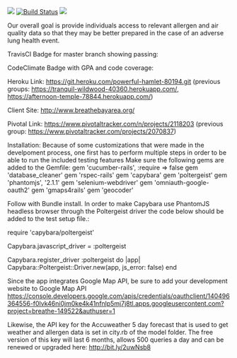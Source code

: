 <a href="https://codeclimate.com/github/simonmaude/breathe-cal"><img src="https://codeclimate.com/github/simonmaude/breathe-cal/badges/gpa.svg" /></a>
<a href="https://travis-ci.org/simonmaude/breathe-cal"><img src="https://travis-ci.org/simonmaude/breathe-cal.svg?branch=master" alt="Build Status" /></a>
<a href=https://codeclimate.com/github/simonmaude/breathe-cal/coverage><img src="https://codeclimate.com/github/simonmaude/breathe-cal/badges/coverage.svg" /></a>

Our overall goal is provide individuals access to relevant allergen and air quality data so that they may be better prepared in the case of an adverse lung health event.

TravisCI Badge for master branch showing passing:


CodeClimate Badge with GPA and code coverage:


Heroku Link:
https://git.heroku.com/powerful-hamlet-80194.git
(previous groups: https://tranquil-wildwood-40360.herokuapp.com/, https://afternoon-temple-78844.herokuapp.com/)

Client Site:
http://www.breathebayarea.org/

Pivotal Link:
https://www.pivotaltracker.com/n/projects/2118203
(previous group: https://www.pivotaltracker.com/projects/2070837)

Installation:
 Because of some customizations that were made in the develpoment process, one first has to perform multiple steps in order to be able to run the included testing features
 Make sure the following gems are added to the Gemfile:
     gem 'cucumber-rails', :require => false
     gem 'database_cleaner'
     gem 'rspec-rails'
     gem 'capybara'
     gem 'poltergeist'
     gem 'phantomjs', '2.1.1'
     gem 'selenium-webdriver'
     gem 'omniauth-google-oauth2'
     gem 'gmaps4rails'
     gem 'geocoder'
     
 Follow with Bundle install.
 In order to make Capybara use PhantomJS headless browser through the Poltergeist driver the code below should be added to the test setup file.:
 
 require 'capybara/poltergeist'
 
 Capybara.javascript_driver = :poltergeist
 
 Capybara.register_driver :poltergeist do |app|  
   Capybara::Poltergeist::Driver.new(app, js_error: false)
 end  
 
 
Since the app integrates Google Map API, be sure to add your development website to Google Map API 
https://console.developers.google.com/apis/credentials/oauthclient/140496364556-f0lvk46ni0jm0ke4k41nfnlp5mj7j8tl.apps.googleusercontent.com?project=breathe-149522&authuser=1

Likewise, the API key for the Accuweather 5 day forecast that is used to get weather and allergen data is set in city.rb of the model folder. The free version of this key will last 6 months, allows 500 queries a day and can be renewed or upgraded here: http://bit.ly/2uwNsb8

